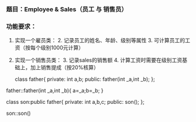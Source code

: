 ### 题目：Employee & Sales（员工 与 销售员）

### 功能要求：

1. 实现一个雇员类：
	2. 记录员工的姓名、年龄、级别等属性
	3. 可计算员工的工资（按每个级别1000元计算）
2. 实现一个销售员类：
	3. 记录sales的销售额
	4. 计算工资时需要在级别工资基础上，加上销售提成（按20%核算）
	
	class father{
private: 
	int a,b;
public:
	father(int _a,int _b);
};

father::father(int _a,int _b){
	a=_a;b=_b;
}

class son:public father{
private:
	int a,b,c;
public:
	son(); 
};

son::son()


